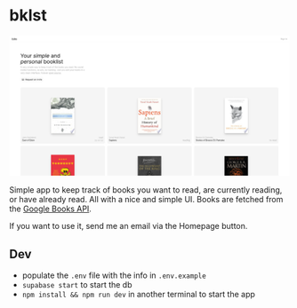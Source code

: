 # bklst

![Cover](./static/cover.png)

Simple app to keep track of books you want to read, are currently reading, or have already read. All with a nice and simple UI. Books are fetched from the [Google Books API](https://developers.google.com/books).

If you want to use it, send me an email via the Homepage button.

## Dev

- populate the `.env` file with the info in `.env.example`
- `supabase start` to start the db
- `npm install && npm run dev` in another terminal to start the app
